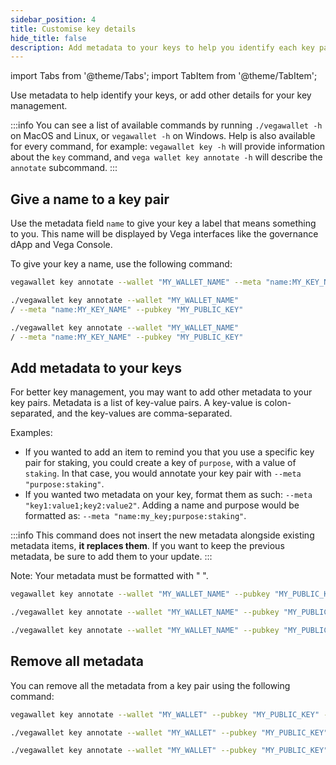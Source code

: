 ```yaml
---
sidebar_position: 4
title: Customise key details
hide_title: false
description: Add metadata to your keys to help you identify each key pair
---
```


import Tabs from '@theme/Tabs';
import TabItem from '@theme/TabItem';

Use metadata to help identify your keys, or add other details for your key management. 

:::info 
You can see a list of available commands by running `./vegawallet -h` on MacOS and Linux, or `vegawallet -h` on Windows. Help is also available for every command, for example: `vegawallet key -h` will provide information about the `key` command, and `vega wallet key annotate -h` will describe the `annotate` subcommand.
:::

## Give a name to a key pair

Use the metadata field `name` to give your key a label that means something to you. This name will be displayed by Vega interfaces like the governance dApp and Vega Console. 

To give your key a name, use the following command:

<Tabs groupId="operating-systems">
<TabItem value="windows" label="Windows">

```bash
vegawallet key annotate --wallet "MY_WALLET_NAME" --meta "name:MY_KEY_NAME" --pubkey "MY_PUBLIC_KEY"
```
</TabItem>

<TabItem value="mac" label="MacOS">

```bash
./vegawallet key annotate --wallet "MY_WALLET_NAME" 
/ --meta "name:MY_KEY_NAME" --pubkey "MY_PUBLIC_KEY"
```
</TabItem>

<TabItem value="linux" label="Linux">

```bash
./vegawallet key annotate --wallet "MY_WALLET_NAME" 
/ --meta "name:MY_KEY_NAME" --pubkey "MY_PUBLIC_KEY"
```
</TabItem>
</Tabs>

 
## Add metadata to your keys

For better key management, you may want to add other metadata to your key pairs. Metadata is a list of key-value pairs. A key-value is colon-separated, and the key-values are comma-separated. 

Examples: 
* If you wanted to add an item to remind you that you use a specific key pair for staking, you could create a key of `purpose`, with a value of `staking`. In that case, you would annotate your key pair with `--meta "purpose:staking"`. 
* If you wanted two metadata on your key, format them as such: `--meta "key1:value1;key2:value2"`. Adding a name and purpose would be formatted as: `--meta "name:my_key;purpose:staking"`. 

:::info
This command does not insert the new metadata alongside existing metadata items, **it
replaces them**. If you want to keep the previous metadata, be sure to add them
to your update.
:::

Note: Your metadata must be formatted with " ". 

<Tabs groupId="operating-systems">
<TabItem value="windows" label="Windows">

```bash
vegawallet key annotate --wallet "MY_WALLET_NAME" --pubkey "MY_PUBLIC_KEY" --meta "key:value" 
```

</TabItem>
<TabItem value="mac" label="MacOS">

```bash
./vegawallet key annotate --wallet "MY_WALLET_NAME" --pubkey "MY_PUBLIC_KEY" --meta "key1:value1;key2:value2" --pubkey "MY_PUBLIC_KEY"
```
</TabItem>
<TabItem value="linux" label="Linux">

```bash
./vegawallet key annotate --wallet "MY_WALLET_NAME" --pubkey "MY_PUBLIC_KEY" --meta "key1:value1;key2:value2" --pubkey "MY_PUBLIC_KEY"
```
</TabItem>
</Tabs>

## Remove all metadata

You can remove all the metadata from a key pair using the following command:

<Tabs groupId="operating-systems">
<TabItem value="windows" label="Windows">

```bash
vegawallet key annotate --wallet "MY_WALLET" --pubkey "MY_PUBLIC_KEY" --clear
```

</TabItem>
<TabItem value="mac" label="MacOS">

```bash
./vegawallet key annotate --wallet "MY_WALLET" --pubkey "MY_PUBLIC_KEY" --clear
```
</TabItem>
<TabItem value="linux" label="Linux">

```bash
./vegawallet key annotate --wallet "MY_WALLET" --pubkey "MY_PUBLIC_KEY" --clear
```
</TabItem>
</Tabs>
